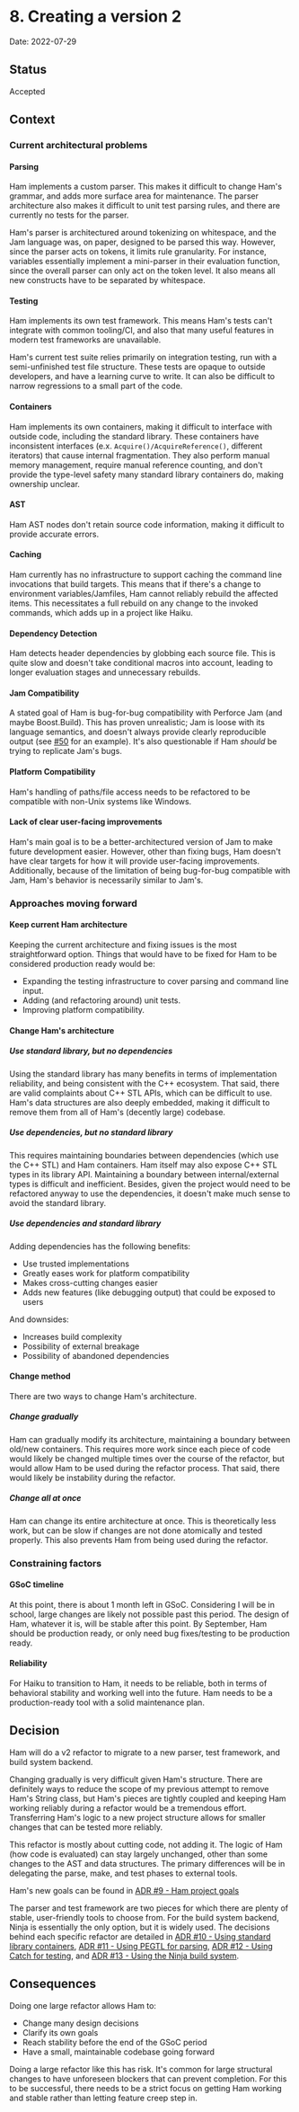 # 8. Creating a version 2

Date: 2022-07-29

## Status
Accepted

## Context

### Current architectural problems
#### Parsing
Ham implements a custom parser. This makes it difficult to change Ham's grammar, and adds more surface area for maintenance. The parser architecture also makes it difficult to unit test parsing rules, and there are currently no tests for the parser.

Ham's parser is architectured around tokenizing on whitespace, and the Jam language was, on paper, designed to be parsed this way. However, since the parser acts on tokens, it limits rule granularity. For instance, variables essentially implement a mini-parser in their evaluation function, since the overall parser can only act on the token level. It also means all new constructs have to be separated by whitespace.

#### Testing
Ham implements its own test framework. This means Ham's tests can't integrate with common tooling/CI, and also that many useful features in modern test frameworks are unavailable.

Ham's current test suite relies primarily on integration testing, run with a semi-unfinished test file structure. These tests are opaque to outside developers, and have a learning curve to write. It can also be difficult to narrow regressions to a small part of the code.

#### Containers
Ham implements its own containers, making it difficult to interface with outside code, including the standard library. These containers have inconsistent interfaces (e.x. `Acquire()/AcquireReference()`, different iterators) that cause internal fragmentation. They also perform manual memory management, require manual reference counting, and don't provide the type-level safety many standard library containers do, making ownership unclear.

#### AST
Ham AST nodes don't retain source code information, making it difficult to provide accurate errors.

#### Caching
Ham currently has no infrastructure to support caching the command line invocations that build targets. This means that if there's a change to environment variables/Jamfiles, Ham cannot reliably rebuild the affected items. This necessitates a full rebuild on any change to the invoked commands, which adds up in a project like Haiku.

#### Dependency Detection
Ham detects header dependencies by globbing each source file. This is quite slow and doesn't take conditional macros into account, leading to longer evaluation stages and unnecessary rebuilds.

#### Jam Compatibility
A stated goal of Ham is bug-for-bug compatibility with Perforce Jam (and maybe Boost.Build). This has proven unrealistic; Jam is loose with its language semantics, and doesn't always provide clearly reproducible output (see [#50](https://github.com/dominicm00/ham/pull/50#issuecomment-1170568688) for an example). It's also questionable if Ham _should_ be trying to replicate Jam's bugs.

#### Platform Compatibility
Ham's handling of paths/file access needs to be refactored to be compatible with non-Unix systems like Windows.

#### Lack of clear user-facing improvements
Ham's main goal is to be a better-architectured version of Jam to make future development easier. However, other than fixing bugs, Ham doesn't have clear targets for how it will provide user-facing improvements. Additionally, because of the limitation of being bug-for-bug compatible with Jam, Ham's behavior is necessarily similar to Jam's.

### Approaches moving forward
#### Keep current Ham architecture
Keeping the current architecture and fixing issues is the most straightforward option. Things that would have to be fixed for Ham to be considered production ready would be:
- Expanding the testing infrastructure to cover parsing and command line input.
- Adding (and refactoring around) unit tests.
- Improving platform compatibility.

#### Change Ham's architecture
##### Use standard library, but no dependencies
Using the standard library has many benefits in terms of implementation reliability, and being consistent with the C++ ecosystem. That said, there are valid complaints about C++ STL APIs, which can be difficult to use. Ham's data structures are also deeply embedded, making it difficult to remove them from all of Ham's (decently large) codebase.

##### Use dependencies, but no standard library
This requires maintaining boundaries between dependencies (which use the C++ STL) and Ham containers. Ham itself may also expose C++ STL types in its library API. Maintaining a boundary between internal/external types is difficult and inefficient. Besides, given the project would need to be refactored anyway to use the dependencies, it doesn't make much sense to avoid the standard library.

##### Use dependencies and standard library
Adding dependencies has the following benefits:
- Use trusted implementations
- Greatly eases work for platform compatibility
- Makes cross-cutting changes easier
- Adds new features (like debugging output) that could be exposed to users

And downsides:
- Increases build complexity
- Possibility of external breakage
- Possibility of abandoned dependencies

#### Change method
There are two ways to change Ham's architecture.

##### Change gradually
Ham can gradually modify its architecture, maintaining a boundary between old/new containers. This requires more work since each piece of code would likely be changed multiple times over the course of the refactor, but would allow Ham to be used during the refactor process. That said, there would likely be instability during the refactor.

##### Change all at once
Ham can change its entire architecture at once. This is theoretically less work, but can be slow if changes are not done atomically and tested properly. This also prevents Ham from being used during the refactor.

### Constraining factors
#### GSoC timeline
At this point, there is about 1 month left in GSoC. Considering I will be in school, large changes are likely not possible past this period. The design of Ham, whatever it is, will be stable after this point. By September, Ham should be production ready, or only need bug fixes/testing to be production ready.

#### Reliability
For Haiku to transition to Ham, it needs to be reliable, both in terms of behavioral stability and working well into the future. Ham needs to be a production-ready tool with a solid maintenance plan.

## Decision
Ham will do a v2 refactor to migrate to a new parser, test framework, and build system backend.

Changing gradually is very difficult given Ham's structure. There are definitely ways to reduce the scope of my previous attempt to remove Ham's String class, but Ham's pieces are tightly coupled and keeping Ham working reliably during a refactor would be a tremendous effort. Transferring Ham's logic to a new project structure allows for smaller changes that can be tested more reliably.

This refactor is mostly about cutting code, not adding it. The logic of Ham (how code is evaluated) can stay largely unchanged, other than some changes to the AST and data structures. The primary differences will be in delegating the parse, make, and test phases to external tools.

Ham's new goals can be found in [ADR #9 - Ham project goals](0009-ham-project-goals.md)

The parser and test framework are two pieces for which there are plenty of stable, user-friendly tools to choose from. For the build system backend, Ninja is essentially the only option, but it is widely used. The decisions behind each specific refactor are detailed in [ADR #10 - Using standard library containers](0010-use-standard-library-containers.md), [ADR #11 - Using PEGTL for parsing](0011-using-pegtl-for-parsing.md), [ADR #12 - Using Catch for testing](0012-using-catch-for-testing.md), and [ADR #13 - Using the Ninja build system](0013-using-the-ninja-build-system.md).

## Consequences
Doing one large refactor allows Ham to:
- Change many design decisions
- Clarify its own goals
- Reach stability before the end of the GSoC period
- Have a small, maintainable codebase going forward

Doing a large refactor like this has risk. It's common for large structural changes to have unforeseen blockers that can prevent completion. For this to be successful, there needs to be a strict focus on getting Ham working and stable rather than letting feature creep step in.
